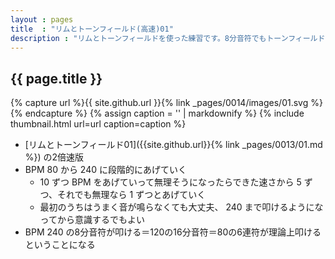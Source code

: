 ```yaml
---
layout : pages
title  : "リムとトーンフィールド(高速)01"
description : "リムとトーンフィールドを使った練習です。8分音符でもトーンフィールドがリズムよく、綺麗に鳴らせるように練習しましょう。"
---
```


## {{ page.title }}

{% capture url %}{{ site.github.url }}{% link _pages/0014/images/01.svg %}{% endcapture %}
{% assign caption = '' | markdownify %}
{% include thumbnail.html url=url caption=caption %}

* [リムとトーンフィールド01]({{site.github.url}}{% link _pages/0013/01.md %}) の2倍速版
* BPM 80 から 240 に段階的にあげていく
  * 10 ずつ BPM をあげていって無理そうになったらできた速さから 5 ずつ、それでも無理なら 1 ずつとあげていく
  * 最初のうちはうまく音が鳴らなくても大丈夫、 240 まで叩けるようになってから意識するでもよい
* BPM 240 の8分音符が叩ける＝120の16分音符＝80の6連符が理論上叩けるということになる